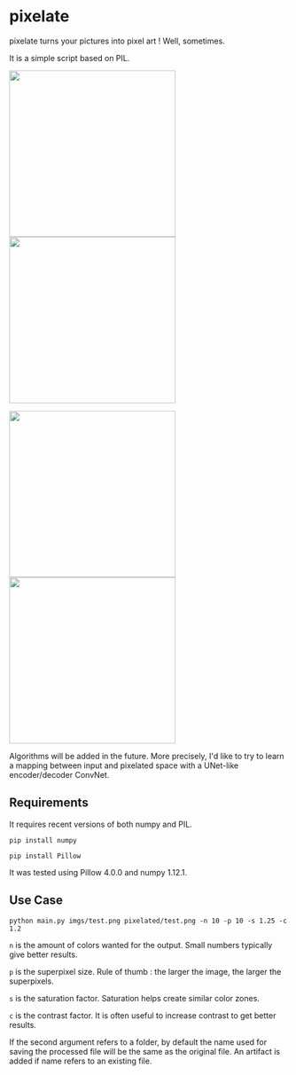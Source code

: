 # pixelate

pixelate turns your pictures into pixel art ! Well, sometimes.

It is a simple script based on PIL.

<img src="/examples/original/akira.jpg" alt="" style="width: 300px;"/> <img src="/examples/pixtured/akira.png" alt="" style="width: 300px;"/>  

<img src="/examples/original/test.jpg" alt="" style="width: 300px;"/> <img src="/examples/pixtured/herochild.png" alt="" style="width: 300px;"/>  

Algorithms will be added in the future. More precisely, I'd like to try to learn a mapping between input and pixelated space with a UNet-like encoder/decoder ConvNet.

## Requirements

It requires recent versions of both numpy and PIL.

`pip install numpy`

`pip install Pillow`

It was tested using Pillow 4.0.0 and numpy 1.12.1.

## Use Case

`python main.py imgs/test.png pixelated/test.png -n 10 -p 10 -s 1.25 -c 1.2`

`n` is the amount of colors wanted for the output. Small numbers typically give better results.

`p` is the superpixel size. Rule of thumb : the larger the image, the larger the superpixels.

`s` is the saturation factor. Saturation helps create similar color zones.

`c` is the contrast factor. It is often useful to increase contrast to get better results.

If the second argument refers to a folder, by default the name used for saving the processed file will be the same as the original file. An artifact is added if name refers to an existing file.


